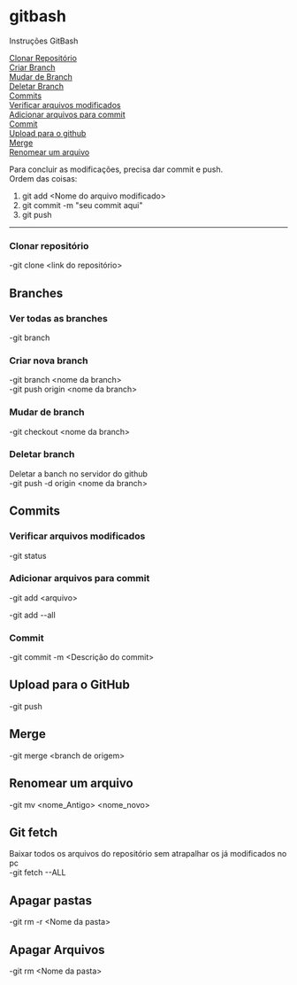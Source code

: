# gitbash
Instruções GitBash

[Clonar Repositório](#clonar-repositorio)  
[Criar Branch](#criar-nova-branch)  
[Mudar de Branch](#mudar-de-branch)  
[Deletar Branch](#deletar-branch)  
[Commits](#commits)  
[Verificar arquivos modificados](#verificar-arquivos-modificados)  
[Adicionar arquivos para commit](#adicionar-arquivos-para-commit)  
[Commit](#commit)  
[Upload para o github](#upload-para-o-github)  
[Merge](#merge)  
[Renomear um arquivo](#renomear-um-arquivo)

Para concluir as modificações, precisa dar commit e push.  
Ordem das coisas: 
1. git add \<Nome do arquivo modificado\>
2. git commit -m "seu commit aqui"
3. git push

<hr>

### **Clonar repositório**
-git clone \<link do repositório\>

## Branches

### Ver todas as branches
-git branch

### Criar nova branch

-git branch \<nome da branch\>  
-git push origin \<nome da branch\>


### Mudar de branch

-git checkout \<nome da branch\>


### Deletar branch

Deletar a banch no servidor do github  
-git push -d origin \<nome da branch\>

## Commits

### Verificar arquivos modificados

-git status  

### Adicionar arquivos para commit

-git add \<arquivo\>  

-git add --all

### Commit

-git commit -m \<Descrição do commit\>

## Upload para o GitHub

-git push

## Merge

-git merge \<branch de origem\>

## Renomear um arquivo

-git mv \<nome_Antigo\> \<nome_novo\>

## Git fetch

Baixar todos os arquivos do repositório sem atrapalhar os já modificados no pc  
-git fetch --ALL

## Apagar pastas

-git rm -r \<Nome da pasta\>

## Apagar Arquivos

-git rm \<Nome da pasta\>
